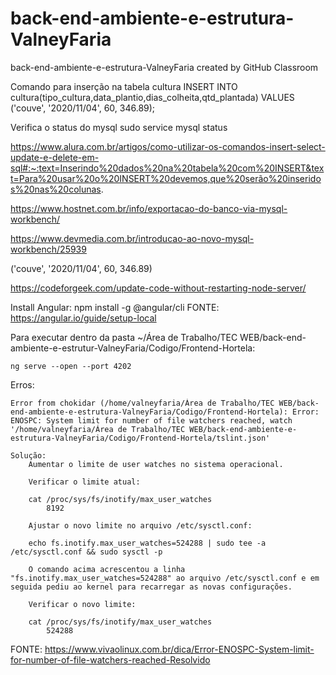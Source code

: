 # back-end-ambiente-e-estrutura-ValneyFaria
back-end-ambiente-e-estrutura-ValneyFaria created by GitHub Classroom

Comando para inserção na tabela cultura
INSERT INTO cultura(tipo_cultura,data_plantio,dias_colheita,qtd_plantada) VALUES ('couve', '2020/11/04', 60, 346.89);

Verifica o status do mysql
sudo service mysql status

https://www.alura.com.br/artigos/como-utilizar-os-comandos-insert-select-update-e-delete-em-sql#:~:text=Inserindo%20dados%20na%20tabela%20com%20INSERT&text=Para%20usar%20o%20INSERT%20devemos,que%20serão%20inseridos%20nas%20colunas.

https://www.hostnet.com.br/info/exportacao-do-banco-via-mysql-workbench/

https://www.devmedia.com.br/introducao-ao-novo-mysql-workbench/25939

('couve', '2020/11/04', 60, 346.89)

https://codeforgeek.com/update-code-without-restarting-node-server/


Install Angular:
    npm install -g @angular/cli
FONTE: https://angular.io/guide/setup-local

Para executar dentro da pasta 
~/Área de Trabalho/TEC WEB/back-end-ambiente-e-estrutur-ValneyFaria/Codigo/Frontend-Hortela:

    ng serve --open --port 4202

Erros:

    Error from chokidar (/home/valneyfaria/Área de Trabalho/TEC WEB/back-end-ambiente-e-estrutura-ValneyFaria/Codigo/Frontend-Hortela): Error: ENOSPC: System limit for number of file watchers reached, watch '/home/valneyfaria/Área de Trabalho/TEC WEB/back-end-ambiente-e-estrutura-ValneyFaria/Codigo/Frontend-Hortela/tslint.json'

    Solução:
        Aumentar o limite de user watches no sistema operacional.

        Verificar o limite atual:

        cat /proc/sys/fs/inotify/max_user_watches
            8192

        Ajustar o novo limite no arquivo /etc/sysctl.conf:

        echo fs.inotify.max_user_watches=524288 | sudo tee -a /etc/sysctl.conf && sudo sysctl -p

        O comando acima acrescentou a linha "fs.inotify.max_user_watches=524288" ao arquivo /etc/sysctl.conf e em seguida pediu ao kernel para recarregar as novas configurações.

        Verificar o novo limite:

        cat /proc/sys/fs/inotify/max_user_watches
            524288
            
FONTE: https://www.vivaolinux.com.br/dica/Error-ENOSPC-System-limit-for-number-of-file-watchers-reached-Resolvido

